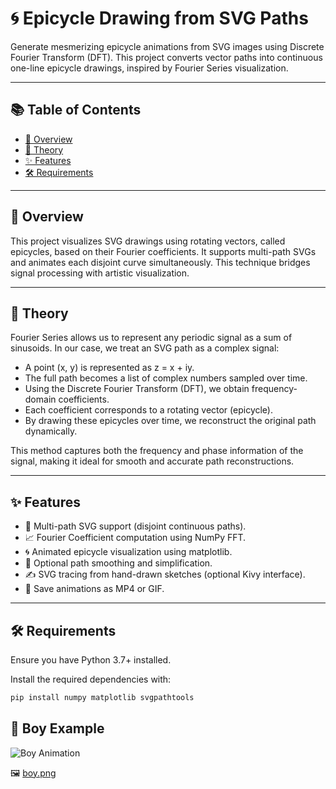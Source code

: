 # 🌀 Epicycle Drawing from SVG Paths

Generate mesmerizing epicycle animations from SVG images using Discrete Fourier Transform (DFT). This project converts vector paths into continuous one-line epicycle drawings, inspired by Fourier Series visualization.

---

## 📚 Table of Contents

- [🎯 Overview](#-overview)
- [🧠 Theory](#-theory)
- [✨ Features](#-features)
- [🛠️ Requirements](#️-requirements)

---

## 🎯 Overview

This project visualizes SVG drawings using rotating vectors, called epicycles, based on their Fourier coefficients. It supports multi-path SVGs and animates each disjoint curve simultaneously. This technique bridges signal processing with artistic visualization.

---

## 🧠 Theory

Fourier Series allows us to represent any periodic signal as a sum of sinusoids. In our case, we treat an SVG path as a complex signal:

- A point (x, y) is represented as z = x + iy.
- The full path becomes a list of complex numbers sampled over time.
- Using the Discrete Fourier Transform (DFT), we obtain frequency-domain coefficients.
- Each coefficient corresponds to a rotating vector (epicycle).
- By drawing these epicycles over time, we reconstruct the original path dynamically.

This method captures both the frequency and phase information of the signal, making it ideal for smooth and accurate path reconstructions.

---

## ✨ Features

- 🔁 Multi-path SVG support (disjoint continuous paths).
- 📈 Fourier Coefficient computation using NumPy FFT.
- 🌀 Animated epicycle visualization using matplotlib.
- 🧹 Optional path smoothing and simplification.
- ✍️ SVG tracing from hand-drawn sketches (optional Kivy interface).
- 🎥 Save animations as MP4 or GIF.

---

## 🛠️ Requirements

Ensure you have Python 3.7+ installed.

Install the required dependencies with:

```bash
pip install numpy matplotlib svgpathtools
```

## 🔄 Boy Example

![Boy Animation](https://github.com/AdityaAbhilash/Epicycle/blob/main/Examples/boy_color/boy.gif)

🖼️ [boy.png](https://github.com/AdityaAbhilash/Epicycle/blob/main/Examples/boy_color/boy.png)

